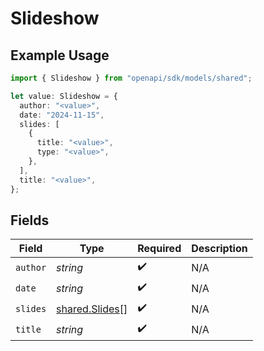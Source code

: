 # Slideshow

## Example Usage

```typescript
import { Slideshow } from "openapi/sdk/models/shared";

let value: Slideshow = {
  author: "<value>",
  date: "2024-11-15",
  slides: [
    {
      title: "<value>",
      type: "<value>",
    },
  ],
  title: "<value>",
};
```

## Fields

| Field                                                   | Type                                                    | Required                                                | Description                                             |
| ------------------------------------------------------- | ------------------------------------------------------- | ------------------------------------------------------- | ------------------------------------------------------- |
| `author`                                                | *string*                                                | :heavy_check_mark:                                      | N/A                                                     |
| `date`                                                  | *string*                                                | :heavy_check_mark:                                      | N/A                                                     |
| `slides`                                                | [shared.Slides](../../../sdk/models/shared/slides.md)[] | :heavy_check_mark:                                      | N/A                                                     |
| `title`                                                 | *string*                                                | :heavy_check_mark:                                      | N/A                                                     |